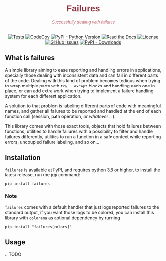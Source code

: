 <div id="readme_header" style="text-align: center">
<h1 style="color: #913946ff; font-family: Candara, sans-serif;">Failures</h1>
<p style="color: #bf6572; font-family: Candara, sans-serif; font-style: italic">Successfully dealing with failures</p>
<br/>
<a href="https://github.com/mediadnan/Failures/actions/workflows/tests.yml" target="_blank"><img src="https://github.com/mediadnan/Failures/actions/workflows/tests.yml/badge.svg" alt="Tests"/></a>
<a href="https://codecov.io/gh/mediadnan/Failures" target="_blank"><img src="https://codecov.io/gh/mediadnan/Failures/branch/main/graph/badge.svg?token=E58PJ3OFME" alt="CodeCov"/></a>
<a href="https://www.python.org/downloads/" target="_blank"><img src="https://img.shields.io/pypi/pyversions/failures" alt="PyPI - Python Version"/></a>
<a href="https://failures.readthedocs.io/" target="_blank"><img alt="Read the Docs" src="https://img.shields.io/readthedocs/failures"></a>
<a href="https://en.wikipedia.org/wiki/MIT_License" target="_blank"><img src="https://img.shields.io/github/license/mediadnan/failures" alt="License"/></a>
<a href="https://github.com/mediadnan/Failures/issues" target="_blank"><img src="https://img.shields.io/github/issues/mediadnan/failures" alt="GitHub issues" /></a>
<a href="https://pypi.org/project/failures/" target="_blank"><img alt="PyPI - Downloads" src="https://img.shields.io/pypi/dm/failures"></a>
</div>

## What is failures
A simple library aiming to ease reporting and handling errors in applications,
specially those dealing with inconsistent data and can fail in different parts of the code.
Dealing with this kind of problem becomes tedious when trying to wrap multiple parts with ``try...except`` blocks
and handling each one in place, or can add extra work when trying to implement a failure handling system
for each different application.

A solution to that problem is labeling different parts of code with meaningful names, and gather all failures
to be reported and handled at the end of each function call (session, path operation, *or whatever ...*).

This library comes with those exact tools, objects that hold failures between functions,
utilities to handle failures with a possibility to filter and handle failures differently, utilities to run a function
in a safe context while reporting errors, uncoupled failure labeling, and so on...

## Installation
``failures`` is available at PyPI, and requires python 3.8 or higher,
to install the latest release, run the ``pip`` command:

```shell
pip install failures
```

### Note
``failures`` comes with a default handler that just logs reported failures to the standard output,
if you want those logs to be colored, you can install this library with ``colorama`` as optional
dependency by running

```shell
pip install "failures[colors]"
```

## Usage
.. TODO